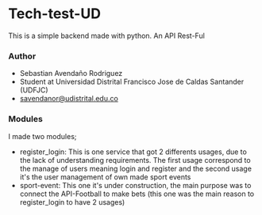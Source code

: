 # Tech-test-UD
This is a simple backend made with python.
An API Rest-Ful

### Author
- Sebastian Avendaño Rodriguez
- Student at Universidad Distrital Francisco Jose de Caldas Santander (UDFJC)
- savendanor@udistrital.edu.co

### Modules
I made two modules; 
- register_login: This is one service that got 2 differents usages, due to the lack of understanding requirements. The first usage correspond to the manage of users meaning login and register and the second usage it's the user management of own made sport events
- sport-event: This one it's under construction, the main purpose was to connect the API-Football to make bets (this one was the main reason to register_login to have 2 usages)

